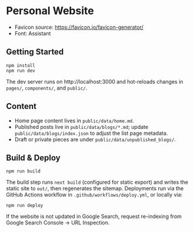 # Personal Website

- Favicon source: https://favicon.io/favicon-generator/
- Font: Assistant

## Getting Started

```
npm install
npm run dev
```

The dev server runs on http://localhost:3000 and hot-reloads changes in `pages/`, `components/`, and `public/`.

## Content

- Home page content lives in `public/data/home.md`.
- Published posts live in `public/data/blogs/*.md`; update `public/data/blogs/index.json` to adjust the list page metadata.
- Draft or private pieces are under `public/data/unpublished_blogs/`.

## Build & Deploy

```
npm run build
```

The build step runs `next build` (configured for static export) and writes the static site to `out/`, then regenerates the sitemap. Deployments run via the GitHub Actions workflow in `.github/workflows/deploy.yml`, or locally via:

```
npm run deploy
```

If the website is not updated in Google Search, request re-indexing from Google Search Console → URL Inspection.
